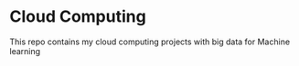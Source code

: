 # Cloud Computing
This repo contains my cloud computing projects with big data for Machine learning
